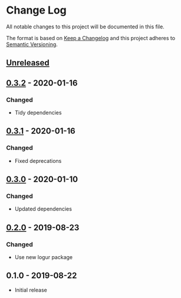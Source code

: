 # Change Log


All notable changes to this project will be documented in this file.

The format is based on [Keep a Changelog](http://keepachangelog.com/en/1.0.0/)
and this project adheres to [Semantic Versioning](http://semver.org/spec/v2.0.0.html).


## [Unreleased]


## [0.3.2] - 2020-01-16

### Changed

- Tidy dependencies


## [0.3.1] - 2020-01-16

### Changed

- Fixed deprecations


## [0.3.0] - 2020-01-10

### Changed

- Updated dependencies


## [0.2.0] - 2019-08-23

### Changed

- Use new logur package


## 0.1.0 - 2019-08-22

- Initial release


[Unreleased]: https://github.com/logur/integration-invision/compare/v0.3.2...HEAD
[0.3.2]: https://github.com/logur/integration-invision/compare/v0.3.1...v0.3.2
[0.3.1]: https://github.com/logur/integration-invision/compare/v0.3.0...v0.3.1
[0.3.0]: https://github.com/logur/integration-invision/compare/v0.2.0...v0.3.0
[0.2.0]: https://github.com/logur/integration-invision/compare/v0.1.0...v0.2.0

